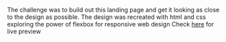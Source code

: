 
The challenge was to build out this landing page and get it looking as close to the design as possible. The design was recreated with html and css exploring the power of flexbox for responsive web design
Check [here](https://clipboard-page.netlify.app) for live preview
